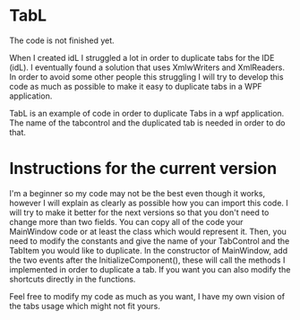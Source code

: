 # TabL
The code is not finished yet.

When I created idL I struggled a lot in order to duplicate tabs for the IDE (idL). I eventually found a solution that uses XmlwWriters and XmlReaders. In order to avoid some other people this struggling I will try to develop this code as much as possible to make it easy to duplicate tabs in a WPF application.

TabL is an example of code in order to duplicate Tabs in a wpf application. The name of the tabcontrol and the duplicated tab is needed in order to do that.

# Instructions for the current version

I'm a beginner so my code may not be the best even though it works, however I will explain as clearly as possible how you can import this code. I will try to make it better for the next versions so that you don't need to change more than two fields.
You can copy all of the code your MainWindow code or at least the class which would represent it. Then, you need to modify the constants and give the name of your TabControl and the TabItem you would like to duplicate. In the constructor of MainWindow, add the two events after the InitializeComponent(), these will call the methods I implemented in order to duplicate a tab. If you want you can also modify the shortcuts directly in the functions.

Feel free to modify my code as much as you want, I have my own vision of the tabs usage which might not fit yours.
